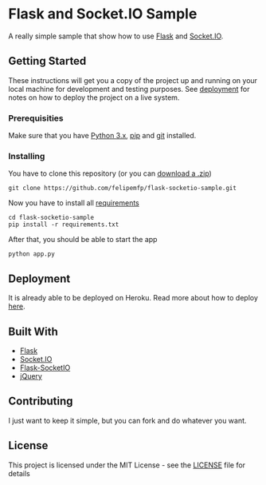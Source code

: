 # Flask and Socket.IO Sample

A really simple sample that show how to use [Flask](//flask.pocoo.org/) and [Socket.IO](//socket.io/).

## Getting Started

These instructions will get you a copy of the project up and running on your local machine for development and testing purposes. See [deployment](#deployment) for notes on how to deploy the project on a live system.

### Prerequisities

Make sure that you have [Python 3.x](//www.python.org/downloads/), [pip](//pip.pypa.io/en/stable/installing/) and [git](//help.github.com/articles/set-up-git/) installed.

### Installing

You have to clone this repository (or you can [download a .zip](//github.com/felipemfp/flask-socketio-sample/archive/master.zip))

```
git clone https://github.com/felipemfp/flask-socketio-sample.git
```

Now you have to install all [requirements](requirements.txt)

```
cd flask-socketio-sample
pip install -r requirements.txt
```

After that, you should be able to start the app

```
python app.py
```

## Deployment

It is already able to be deployed on Heroku. Read more about how to deploy [here](//flask-socketio.readthedocs.io/en/latest/#deployment).

## Built With

* [Flask](//flask.pocoo.org/)
* [Socket.IO](//socket.io/)
* [Flask-SocketIO](//github.com/miguelgrinberg/Flask-SocketIO)
* [jQuery](//jquery.com)

## Contributing

I just want to keep it simple, but you can fork and do whatever you want.

## License

This project is licensed under the MIT License - see the [LICENSE](LICENSE) file for details
